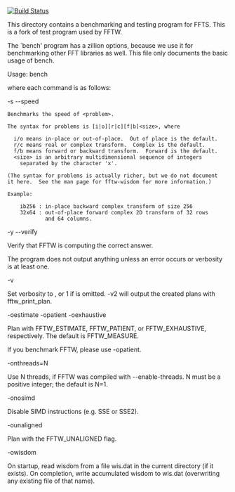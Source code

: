 [![Build Status](https://travis-ci.org/linkotec/benchFFTS.svg?branch=master)](https://travis-ci.org/linkotec/benchFFTS)

This directory contains a benchmarking and testing program for FFTS.
This is a fork of test program used by FFTW.

The `bench' program has a zillion options, because we use it for
benchmarking other FFT libraries as well.  This file only documents
the basic usage of bench.

Usage: bench <commands>

where each command is as follows:

-s <problem>
--speed <problem>

    Benchmarks the speed of <problem>.

    The syntax for problems is [i|o][r|c][f|b]<size>, where

      i/o means in-place or out-of-place.  Out of place is the default.
      r/c means real or complex transform.  Complex is the default.
      f/b means forward or backward transform.  Forward is the default.
      <size> is an arbitrary multidimensional sequence of integers
        separated by the character 'x'.

    (The syntax for problems is actually richer, but we do not document
    it here.  See the man page for fftw-wisdom for more information.)

    Example:

        ib256 : in-place backward complex transform of size 256
        32x64 : out-of-place forward complex 2D transform of 32 rows
                and 64 columns.

-y <problem>
--verify <problem>

   Verify that FFTW is computing the correct answer.

   The program does not output anything unless an error occurs or
   verbosity is at least one.

-v<n>

   Set verbosity to <n>, or 1 if <n> is omitted.  -v2 will output
   the created plans with fftw_print_plan.
   
-oestimate
-opatient
-oexhaustive
 
  Plan with FFTW_ESTIMATE, FFTW_PATIENT, or FFTW_EXHAUSTIVE, respectively.
  The default is FFTW_MEASURE.

  If you benchmark FFTW, please use -opatient.
      
-onthreads=N

  Use N threads, if FFTW was compiled with --enable-threads.  N
  must be a positive integer; the default is N=1.

-onosimd

  Disable SIMD instructions (e.g. SSE or SSE2).

-ounaligned

  Plan with the FFTW_UNALIGNED flag.

-owisdom

  On startup, read wisdom from a file wis.dat in the current directory
  (if it exists).  On completion, write accumulated wisdom to wis.dat
  (overwriting any existing file of that name).
